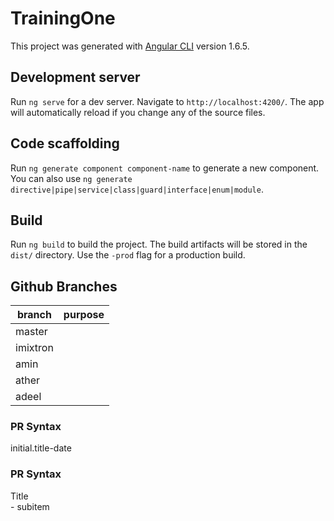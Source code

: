 # TrainingOne

This project was generated with [Angular CLI](https://github.com/angular/angular-cli) version 1.6.5.

## Development server

Run `ng serve` for a dev server. Navigate to `http://localhost:4200/`. The app will automatically reload if you change any of the source files.

## Code scaffolding

Run `ng generate component component-name` to generate a new component. You can also use `ng generate directive|pipe|service|class|guard|interface|enum|module`.

## Build

Run `ng build` to build the project. The build artifacts will be stored in the `dist/` directory. Use the `-prod` flag for a production build.

## Github Branches

| branch        | purpose       |
| ------------- | ------------- |
| master        |               |
| imixtron      |               |
| amin          |               |
| ather         |               |
| adeel         |               |

### PR Syntax
initial.title-date

### PR Syntax
Title <br/>
\- subitem
